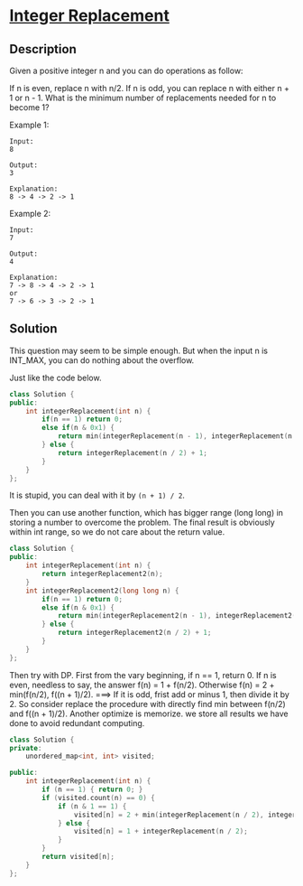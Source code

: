 # [Integer Replacement](https://leetcode.com/problems/integer-replacement/)

## Description

Given a positive integer n and you can do operations as follow:

If n is even, replace n with n/2.
If n is odd, you can replace n with either n + 1 or n - 1.
What is the minimum number of replacements needed for n to become 1?

Example 1:

    Input:
    8

    Output:
    3

    Explanation:
    8 -> 4 -> 2 -> 1
Example 2:

    Input:
    7

    Output:
    4

    Explanation:
    7 -> 8 -> 4 -> 2 -> 1
    or
    7 -> 6 -> 3 -> 2 -> 1

## Solution

This question may seem to be simple enough. But when the input n is INT_MAX, you can do nothing about the overflow.

Just like the code below.

```cpp
class Solution {
public:
    int integerReplacement(int n) {
        if(n == 1) return 0;
        else if(n & 0x1) {
            return min(integerReplacement(n - 1), integerReplacement(n + 1)) + 1;
        } else {
            return integerReplacement(n / 2) + 1;
        }
    }
};
```
It is stupid, you can deal with it by `(n + 1) / 2`.

Then you can use another function, which has bigger range (long long) in storing a number to overcome the problem. The final result is obviously within int range, so we do not care about the return value.

```cpp
class Solution {
public:
    int integerReplacement(int n) {
        return integerReplacement2(n);
    }
    int integerReplacement2(long long n) {
        if(n == 1) return 0;
        else if(n & 0x1) {
            return min(integerReplacement2(n - 1), integerReplacement2(n + 1)) + 1;
        } else {
            return integerReplacement2(n / 2) + 1;
        }
    }
};
```

Then try with DP.
First from the vary beginning, if n == 1, return 0. If n is even, needless to say, the answer f(n) = 1 + f(n/2). Otherwise f(n) = 2 + min(f(n/2), f((n + 1)/2). ===> If it is odd, frist add or minus 1, then divide it by 2. So consider replace the procedure with directly find min between f(n/2) and f((n + 1)/2).
Another optimize is memorize. we store all results we have done to avoid redundant computing.

```cpp
class Solution {
private:
    unordered_map<int, int> visited;

public:
    int integerReplacement(int n) {
        if (n == 1) { return 0; }
        if (visited.count(n) == 0) {
            if (n & 1 == 1) {
                visited[n] = 2 + min(integerReplacement(n / 2), integerReplacement(n / 2 + 1));
            } else {
                visited[n] = 1 + integerReplacement(n / 2);
            }
        }
        return visited[n];
    }
};
```
